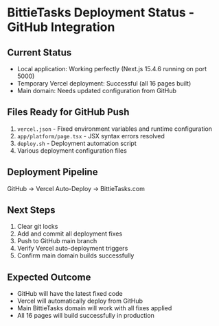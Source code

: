 # BittieTasks Deployment Status - GitHub Integration

## Current Status
- Local application: Working perfectly (Next.js 15.4.6 running on port 5000)
- Temporary Vercel deployment: Successful (all 16 pages built)
- Main domain: Needs updated configuration from GitHub

## Files Ready for GitHub Push
1. `vercel.json` - Fixed environment variables and runtime configuration
2. `app/platform/page.tsx` - JSX syntax errors resolved
3. `deploy.sh` - Deployment automation script
4. Various deployment configuration files

## Deployment Pipeline
GitHub → Vercel Auto-Deploy → BittieTasks.com

## Next Steps
1. Clear git locks
2. Add and commit all deployment fixes
3. Push to GitHub main branch
4. Verify Vercel auto-deployment triggers
5. Confirm main domain builds successfully

## Expected Outcome
- GitHub will have the latest fixed code
- Vercel will automatically deploy from GitHub
- Main BittieTasks domain will work with all fixes applied
- All 16 pages will build successfully in production
